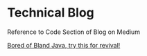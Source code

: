 # Technical Blog
Reference to Code Section of Blog on Medium

[Bored of Bland Java, try this for revival!](https://medium.com/@lovisharora46/bored-of-bland-java-try-this-for-revival-af8e2689ff4f)
